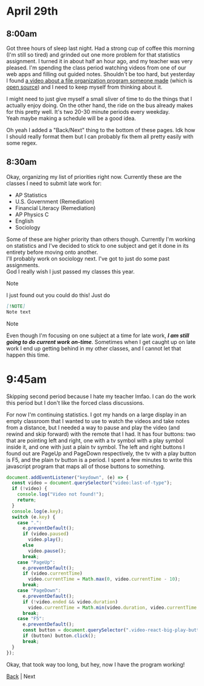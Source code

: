 # April 29th

## 8:00am
Got three hours of sleep last night. Had a strong cup of coffee this morning (I'm still so tired) and grinded out one more problem for that statistics assignment. I turned it in about half an hour ago, and my teacher was very pleased.
I'm spending the class period watching videos from one of our web apps and filling out guided notes. Shouldn't be too hard, but yesterday I found [a video about a file organization program someone made](https://www.youtube.com/watch?v=wTQeMkYRMcw) (which is [open source](https://github.com/TagStudioDev/TagStudio)) and I need to keep myself from thinking about it.

I might need to just give myself a small sliver of time to do the things that I actually enjoy doing. On the other hand, the ride on the bus already makes for this pretty well. It's two 20-30 minute periods every weekday.  
Yeah maybe making a schedule will be a good idea.

Oh yeah I added a "Back/Next" thing to the bottom of these pages. Idk how I should really format them but I can probably fix them all pretty easily with some regex.

## 8:30am
Okay, organizing my list of priorities right now. Currently these are the classes I need to submit late work for:
- AP Statistics
- U.S. Government (Remediation)
- Financial Literacy (Remediation)
- AP Physics C
- English
- Sociology

Some of these are higher priority than others though. Currently I'm working on statistics and I've decided to stick to one subject and get it done in its entirety before moving onto another.  
I'll probably work on sociology next. I've got to just do some past assignments.  
God I really wish I just passed my classes this year.  
> [!NOTE]
> I just found out you could do this! Just do
>
> ```md
> [!NOTE]
> Note text
> ```

> [!NOTE]
> Even though I'm focusing on one subject at a time for late work, **_I am still going to do current work on-time_**. Sometimes when I get caught up on late work I end up getting behind in my other classes, and I cannot let that happen this time.

# 9:45am
Skipping second period because I hate my teacher lmfao. I can do the work this period but I don't like the forced class discussions.

For now I'm continuing statistics. I got my hands on a large display in an empty classroom that I wanted to use to watch the videos and take notes from a distance, but I needed a way to pause and play the video (and rewind and skip forward) with the remote that I had. It has four buttons: two that are pointing left and right, one with a tv symbol with a play symbol inside it, and one with just a plain tv symbol. The left and right buttons I found out are PageUp and PageDown respectively, the tv with a play button is F5, and the plain tv button is a period. I spent a few minutes to write this javascript program that maps all of those buttons to something.

```js
document.addEventListener("keydown", (e) => {
  const video = document.querySelector("video:last-of-type");
  if (!video) {
    console.log("Video not found!");
    return;
  }
  console.log(e.key);
  switch (e.key) {
    case ".":
      e.preventDefault();
      if (video.paused)
        video.play();
      else
        video.pause();
      break;
    case "PageUp":
      e.preventDefault();
      if (video.currentTime)
        video.currentTime = Math.max(0, video.currentTime - 10);
      break;
    case "PageDown":
      e.preventDefault();
      if (!video.ended && video.duration)
        video.currentTime = Math.min(video.duration, video.currentTime + 10);
      break;
    case "F5":
      e.preventDefault();
      const button = document.querySelector(".video-react-big-play-button");
      if (button) button.click();
      break;
  }
});
```

Okay, that took way too long, but hey, now I have the program working!

[Back](./28.md) | Next
